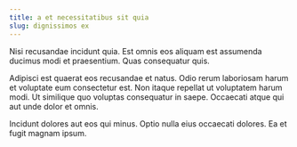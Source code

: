 ```yaml
---
title: a et necessitatibus sit quia
slug: dignissimos ex
---
```


Nisi recusandae incidunt quia. Est omnis eos aliquam est assumenda ducimus modi et praesentium. Quas consequatur quis.

Adipisci est quaerat eos recusandae et natus. Odio rerum laboriosam harum et voluptate eum consectetur est. Non itaque repellat ut voluptatem harum modi. Ut similique quo voluptas consequatur in saepe. Occaecati atque qui aut unde dolor et omnis.

Incidunt dolores aut eos qui minus. Optio nulla eius occaecati dolores. Ea et fugit magnam ipsum.

